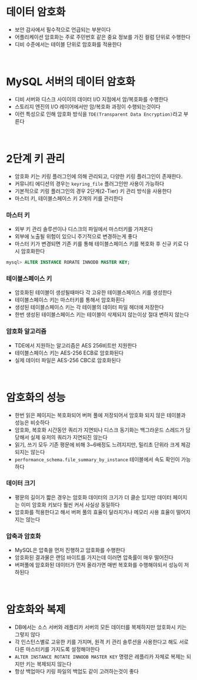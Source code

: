 # 데이터 암호화

- 보안 감사에서 필수적으로 언급되는 부분이다
- 어플리케이션 암호화는 주로 주민번호 같은 중요 정보를 가진 컬럼 단위로 수행한다
- 디비 수준에서는 테이블 단위로 암호화를 적용한다

<br/>

# MySQL 서버의 데이터 암호화

- 디비 서버와 디스크 사이이의 데이터 I/O 지점에서 암/복호화를 수행한다
- 스토리지 엔진의 I/O 레이어에서만 암/복호화 과정이 수행되는것이다
- 이런 특성으로 인해 암호화 방식을 `TDE(Transparent Data Encryption)`라고 부른다

<br/>

# 2단계 키 관리

- 암호화 키는 키링 플러그인에 의해 관리되고, 다양한 키링 플러그인이 존재한다.
- 커뮤니티 에디션의 경우는 `keyring_file` 플러그인만 사용이 가능하다
- 기본적으로 키링 플러그인의 경우 2단계(2-Tier) 키 관리 방식을 사용한다
- 마스터 키, 테이블스페이스 키 2개의 키를 관리한다

### 마스터 키

- 외부 키 관리 솔루션이나 디스크의 파일에서 마스터키를 가져온다
- 외부에 노출될 위험이 있으니 주기적으로 변경하는게 좋다
- 마스터 키가 변경되면 기존 키를 통해 테이블스페이스 키를 복호화 후 신규 키로 다시 암호화한다

```sql
mysql> ALTER INSTANCE RORATE INNODB MASTER KEY;
```

### 테이블스페이스 키

- 암호화된 테이블이 생성될때마다 각 고유한 테이블스페이스 키를 생성한다
- 테이블스페이스 키는 마스터키를 통해서 암호화횐다
- 생성된 테이블스페이스 키는 각 테이블의 데이터 파일 헤더에 저장한다
- 한번 생성된 테이블스페이스 키는 테이블이 삭제되지 않는이상 절대 변하지 않는다

### 암호화 알고리즘

- TDE에서 지원하는 알고리즘은 AES 256비트만 지원한다
- 테이블스페이스 키는 AES-256 ECB로 암호화된다
- 실제 데이터 파일은 AES-256 CBC로 암호화된다

<br/>

# 암호화의 성능

- 한번 읽은 페이지는 복호화되어 버퍼 풀에 저장되어서 암호화 되지 않은 테이블과 성능은 비슷하다
- 암호화, 복호화 시간동안 쿼리가 지연되나 디스크 동기화는 백그라운드 스레드가 담당해서 실제 유저의 쿼리가 지연되진 않는다
- 읽기, 쓰기 모두 기존 평문에 비해 3~6배정도 느려지지만, 밀리초 단위라 크게 체감되지는 않는다
- `performance_schema.file_summary_by_instance` 테이블에서 속도 확인이 가능하다

### 데이터 크기

- 평문의 길이가 짧은 경우는 암호화 데이터의 크기가 더 클순 있지만 데이터 페이지는 이미 암호화 키보다 훨씬 커서 사실상 동일하다
- 암호화를 적용한다고 해서 버퍼 풀의 효율이 달라지거나 메모리 사용 효율이 떨어지지는 않는다

### 압축과 암호화

- MySQL은 압축을 먼저 진행하고 암호화를 수행한다
- 암호화된 결과물은 랜덤 바이트를 가지는데 이러면 압축률이 매우 떨어진다
- 버퍼풀에 암호화된 데이터가 먼저 올라가면 매번 복호화를 수행해야되서 성능이 저하된다

<br/>

# 암호화와 복제

- DB에서는 소스 서버와 레플리카 서버의 모든 데이터를 복제하지만 암호화시 키는 그렇지 않다
- 각 인스턴스별로 고유한 키를 가지며, 원격 키 관리 솔루션을 사용한다고 해도 서로 다른 마스터키를 가지도록 설정해야한다
- `ALTER INSTANCE ROTATE INNODB MASTER KEY` 명령은 레플리카 자체로 복제는 되지만 키는 복제되지 않는다
- 항상 백업마다 키링 파일의 백업도 같이 고려하는것이 좋다
